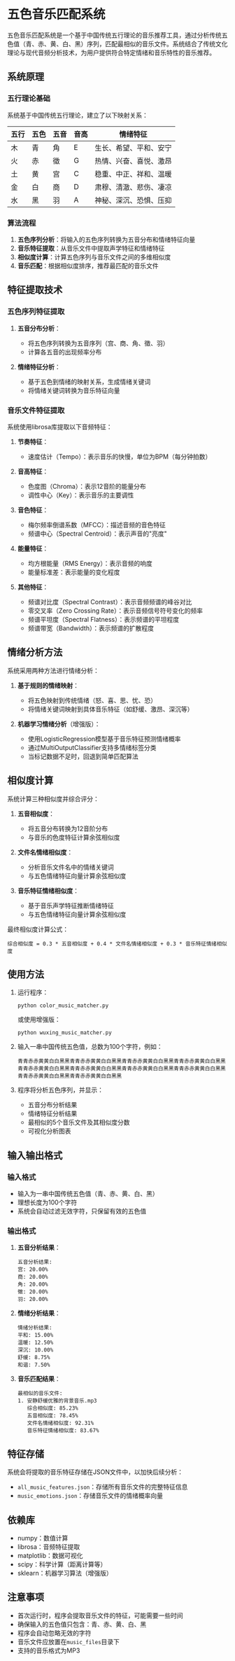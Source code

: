 # 五色音乐匹配系统

五色音乐匹配系统是一个基于中国传统五行理论的音乐推荐工具，通过分析传统五色值（青、赤、黄、白、黑）序列，匹配最相似的音乐文件。系统结合了传统文化理论与现代音频分析技术，为用户提供符合特定情绪和音乐特性的音乐推荐。

## 系统原理

### 五行理论基础

系统基于中国传统五行理论，建立了以下映射关系：

| 五行 | 五色 | 五音 | 音高 | 情绪特征 |
|------|------|------|------|----------|
| 木   | 青   | 角   | E    | 生长、希望、平和、安宁 |
| 火   | 赤   | 徵   | G    | 热情、兴奋、喜悦、激昂 |
| 土   | 黄   | 宫   | C    | 稳重、中正、祥和、温暖 |
| 金   | 白   | 商   | D    | 肃穆、清澈、悲伤、凄凉 |
| 水   | 黑   | 羽   | A    | 神秘、深沉、恐惧、压抑 |

### 算法流程

1. **五色序列分析**：将输入的五色序列转换为五音分布和情绪特征向量
2. **音乐特征提取**：从音乐文件中提取声学特征和情绪特征
3. **相似度计算**：计算五色序列与音乐文件之间的多维相似度
4. **音乐匹配**：根据相似度排序，推荐最匹配的音乐文件

## 特征提取技术

### 五色序列特征提取

1. **五音分布分析**：
   - 将五色序列转换为五音序列（宫、商、角、徵、羽）
   - 计算各五音的出现频率分布

2. **情绪特征分析**：
   - 基于五色到情绪的映射关系，生成情绪关键词
   - 将情绪关键词转换为音乐特征向量

### 音乐文件特征提取

系统使用librosa库提取以下音频特征：

1. **节奏特征**：
   - 速度估计（Tempo）：表示音乐的快慢，单位为BPM（每分钟拍数）

2. **音高特征**：
   - 色度图（Chroma）：表示12音阶的能量分布
   - 调性中心（Key）：表示音乐的主要调性

3. **音色特征**：
   - 梅尔频率倒谱系数（MFCC）：描述音频的音色特征
   - 频谱中心（Spectral Centroid）：表示声音的"亮度"

4. **能量特征**：
   - 均方根能量（RMS Energy）：表示音频的响度
   - 能量标准差：表示能量的变化程度

5. **其他特征**：
   - 频谱对比度（Spectral Contrast）：表示音频频谱的峰谷对比
   - 零交叉率（Zero Crossing Rate）：表示音频信号符号变化的频率
   - 频谱平坦度（Spectral Flatness）：表示频谱的平坦程度
   - 频谱带宽（Bandwidth）：表示频谱的扩散程度

## 情绪分析方法

系统采用两种方法进行情绪分析：

1. **基于规则的情绪映射**：
   - 将五色映射到传统情绪（怒、喜、思、忧、恐）
   - 将情绪关键词映射到具体音乐特征（如舒缓、激昂、深沉等）

2. **机器学习情绪分析**（增强版）：
   - 使用LogisticRegression模型基于音乐特征预测情绪概率
   - 通过MultiOutputClassifier支持多情绪标签分类
   - 当标记数据不足时，回退到简单匹配算法

## 相似度计算

系统计算三种相似度并综合评分：

1. **五音相似度**：
   - 将五音分布转换为12音阶分布
   - 与音乐的色度特征计算余弦相似度

2. **文件名情绪相似度**：
   - 分析音乐文件名中的情绪关键词
   - 与五色情绪特征向量计算余弦相似度

3. **音乐特征情绪相似度**：
   - 基于音乐声学特征推断情绪特征
   - 与五色情绪特征向量计算余弦相似度

最终相似度计算公式：
```
综合相似度 = 0.3 * 五音相似度 + 0.4 * 文件名情绪相似度 + 0.3 * 音乐特征情绪相似度
```

## 使用方法

1. 运行程序：
   ```
   python color_music_matcher.py
   ```
   或使用增强版：
   ```
   python wuxing_music_matcher.py
   ```

2. 输入一串中国传统五色值，总数为100个字符，例如：
   ```
   青青赤赤黄黄白白黑黑青青赤赤黄黄白白黑黑青青赤赤黄黄白白黑黑青青赤赤黄黄白白黑黑青青赤赤黄黄白白黑黑青青赤赤黄黄白白黑黑青青赤赤黄黄白白黑黑青青赤赤黄黄白白黑黑青青赤赤黄黄白白黑黑青青赤赤黄黄白白黑黑
   ```

3. 程序将分析五色序列，并显示：
   - 五音分布分析结果
   - 情绪特征分析结果
   - 最相似的5个音乐文件及其相似度分数
   - 可视化分析图表

## 输入输出格式

### 输入格式

- 输入为一串中国传统五色值（青、赤、黄、白、黑）
- 理想长度为100个字符
- 系统会自动过滤无效字符，只保留有效的五色值

### 输出格式

1. **五音分析结果**：
   ```
   五音分析结果:
   宫: 20.00%
   商: 20.00%
   角: 20.00%
   徵: 20.00%
   羽: 20.00%
   ```

2. **情绪分析结果**：
   ```
   情绪分析结果:
   平和: 15.00%
   温暖: 12.50%
   深沉: 10.00%
   舒缓: 8.75%
   和谐: 7.50%
   ```

3. **音乐匹配结果**：
   ```
   最相似的音乐文件:
   1. 安静舒缓优雅的背景音乐.mp3
      综合相似度: 85.23%
      五音相似度: 78.45%
      文件名情绪相似度: 92.31%
      音乐特征情绪相似度: 83.67%
   ```

## 特征存储

系统会将提取的音乐特征存储在JSON文件中，以加快后续分析：

- `all_music_features.json`：存储所有音乐文件的完整特征信息
- `music_emotions.json`：存储音乐文件的情绪概率向量

## 依赖库

- numpy：数值计算
- librosa：音频特征提取
- matplotlib：数据可视化
- scipy：科学计算（距离计算等）
- sklearn：机器学习算法（增强版）

## 注意事项

- 首次运行时，程序会提取音乐文件的特征，可能需要一些时间
- 确保输入的五色值只包含：青、赤、黄、白、黑
- 程序会自动忽略无效的字符
- 音乐文件应放置在`music_files`目录下
- 支持的音乐格式为MP3